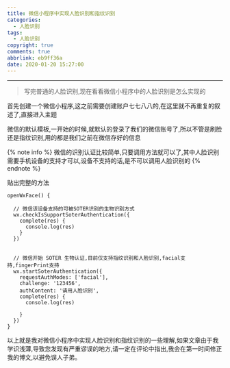 ```yaml
---
title: 微信小程序中实现人脸识别和指纹识别
categories:
  - 人脸识别
tags:
  - 人脸识别
copyright: true
comments: true
abbrlink: eb9ff36a
date: 2020-01-20 15:27:00
---
```


<hr style='filter:progid:DXImageTransform.Microsoft.Glow(color=#FF0000,strength=10)' color='#FF0000' size='1' />

> 写完普通的人脸识别,现在看看微信小程序中的人脸识别是怎么实现的

<!--more-->

首先创建一个微信小程序,这之前需要创建账户七七八八的,在这里就不再重复的叙述了,直接进入主题

微信的默认模板,一开始的时候,就默认的登录了我们的微信账号了,所以不管是刷脸还是指纹识别,用的都是我们之前在微信存好的信息

{% note info %}
微信的识别认证比较简单,只要调用方法就可以了,其中人脸识别需要手机设备的支持才可以,设备不支持的话,是不可以调用人脸识别的
{% endnote %}

贴出完整的方法

```
openWxFace() {

  // 微信该设备支持的可被SOTER识别的生物识别方式
  wx.checkIsSupportSoterAuthentication({
    complete(res) {
      console.log(res)
    }
  })


  // 微信开始 SOTER 生物认证,目前仅支持指纹识别和人脸识别,facial支持,fingerPrint支持
  wx.startSoterAuthentication({
    requestAuthModes: ['facial'],
    challenge: '123456',
    authContent: '请用人脸识别',
    complete(res) {
      console.log(res)
      
    }
  })
}
```


以上就是我对微信小程序中实现人脸识别和指纹识别的一些理解,如果文章由于我学识浅薄,导致您发现有严重谬误的地方,请一定在评论中指出,我会在第一时间修正我的博文,以避免误人子弟。





